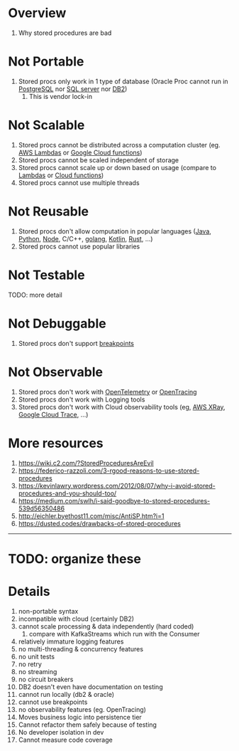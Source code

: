# Overview
1. Why stored procedures are bad



# Not Portable
1. Stored procs only work in 1 type of database (Oracle Proc cannot run in [PostgreSQL](https://www.postgresql.org/) nor  [SQL server](https://www.microsoft.com/en-us/sql-server/sql-server-downloads) nor [DB2](https://www.ibm.com/docs/en/db2/11.5?topic=installing-db2-database-servers))
    1. This is vendor lock-in


# Not Scalable
1. Stored procs cannot be distributed across a computation cluster (eg. [AWS Lambdas](https://aws.amazon.com/lambda/features/) or [Google Cloud functions](https://cloud.google.com/functions))
1. Stored procs cannot be scaled independent of storage
1. Stored procs cannot scale up or down based on usage (compare to [Lambdas](https://aws.amazon.com/lambda/features/) or [Cloud functions](https://cloud.google.com/functions))
1. Stored procs cannot use multiple threads


# Not Reusable
1. Stored procs don't allow computation in popular languages ([Java](https://www.java.com/en/), [Python](https://www.python.org/), [Node](https://nodejs.org/en/), C/C++, [golang](https://go.dev/), [Kotlin](https://kotlinlang.org/), [Rust](https://www.rust-lang.org/), ...)
1. Stored procs cannot use popular libraries


# Not Testable
TODO: more detail


# Not Debuggable
1. Stored procs don't support [breakpoints](https://www.jetbrains.com/help/idea/using-breakpoints.html#manage-breakpoints)



# Not Observable
1. Stored procs don't work with [OpenTelemetry](https://opentelemetry.io/) or [OpenTracing](https://opentracing.io/)
1. Stored procs don't work with Logging tools
1. Stored procs don't work with Cloud observability tools (eg, [AWS XRay](https://aws.amazon.com/xray/), [Google Cloud Trace](https://cloud.google.com/trace), ...)



# More resources
1. https://wiki.c2.com/?StoredProceduresAreEvil
1. https://federico-razzoli.com/3-rgood-reasons-to-use-stored-procedures
1. https://kevinlawry.wordpress.com/2012/08/07/why-i-avoid-stored-procedures-and-you-should-too/
1. https://medium.com/swlh/i-said-goodbye-to-stored-procedures-539d56350486
1. http://eichler.byethost11.com/misc/AntiSP.htm?i=1
1. https://dusted.codes/drawbacks-of-stored-procedures




-----------------------------
# TODO: organize these
# Details
1. non-portable syntax
1. incompatible with cloud (certainly DB2)
1. cannot scale processing & data independently (hard coded)
   1. compare with KafkaStreams which run with the Consumer
1. relatively immature logging features
1. no multi-threading & concurrency features
1. no unit tests
1. no retry
1. no streaming
1. no circuit breakers
1. DB2 doesn't even have documentation on testing
1. cannot run locally (db2 & oracle)
1. cannot use breakpoints
1. no observability features (eg. OpenTracing)
1. Moves business logic into persistence tier
1. Cannot refactor them safely because of testing
1. No developer isolation in dev
1. Cannot measure code coverage

